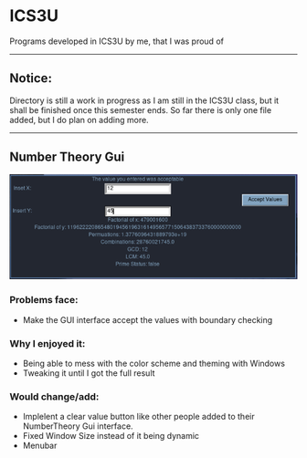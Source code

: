# ICS3U
Programs developed in ICS3U by me, that I was proud of 

---
## Notice: 
Directory is still a work in progress as I am still in the ICS3U class, but it shall be finished once this semester ends. So far there is only one file added, but I do plan on adding more. 

--- 
## Number Theory Gui 
![alt text](https://github.com/ManuNarula/ICS3U/blob/main/Screenshots/Number_Theory_TK.png)
### Problems face: 
+ Make the GUI interface accept the values with boundary checking
### Why I enjoyed it: 
+ Being able to mess with the color scheme and theming with Windows 
+ Tweaking it until I got the full result 
### Would change/add: 
+ Implelent a clear value button like other people added to their NumberTheory Gui interface. 
+ Fixed Window Size instead of it being dynamic 
+ Menubar
